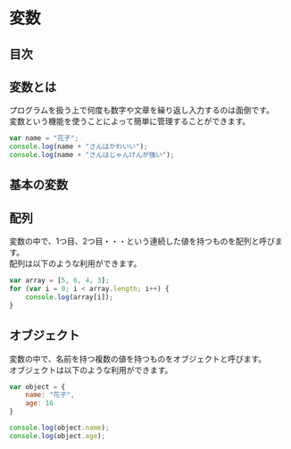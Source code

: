 # 変数

## 目次
<!-- toc -->

## 変数とは
プログラムを扱う上で何度も数字や文章を繰り返し入力するのは面倒です。  
変数という機能を使うことによって簡単に管理することができます。
```javascript
var name = "花子";
console.log(name + "さんはかわいい");
console.log(name + "さんはじゃんけんが強い");
```

## 基本の変数

## 配列
変数の中で、1つ目、2つ目・・・という連続した値を持つものを配列と呼びます。  
配列は以下のような利用ができます。
```javascript
var array = [5, 6, 4, 3];
for (var i = 0; i < array.length; i++) {
    console.log(array[i]);
}
```

## オブジェクト
変数の中で、名前を持つ複数の値を持つものをオブジェクトと呼びます。  
オブジェクトは以下のような利用ができます。
```javascript
var object = {
    name: "花子",
    age: 16
}

console.log(object.name);
console.log(object.age);
```